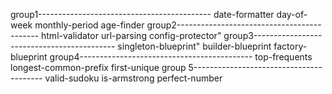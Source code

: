 group1-------------------------------------------
date-formatter
day-of-week
monthly-period
age-finder
group2-------------------------------------------
html-validator
url-parsing
config-protector"
group3-------------------------------------------
singleton-blueprint"
builder-blueprint
factory-blueprint
group4-------------------------------------------
top-frequents
longest-common-prefix
first-unique
group 5----------------------------------------
valid-sudoku
is-armstrong
perfect-number